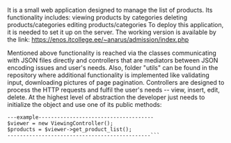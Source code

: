 It is a small web application designed to manage the list of products. Its functionality includes:
viewing products by categories
deleting products/categories
editing products/categories
To deploy this application, it is needed to set it up on the server. The working version is available by the link:
https://enos.itcollege.ee/~anarus/admission/index.php

Mentioned above functionality is reached via the classes communicating with JSON files directly and controllers that are mediators between JSON encoding issues and user's needs.
Also, folder "utils" can be found in the repository where additional functionality is implemented like validating input, downloading pictures of page pagination. Controllers are designed to process the HTTP requests and fulfil the user's needs -- view, insert, edit, delete. 
At the highest level of abstraction the developer just needs to initialize the object and use one of its public methods:


```
---example-------------------------------------
$viewer = new ViewingController();
$products = $viewer->get_product_list();
----------------------------------------------```

